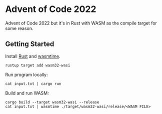 # Advent of Code 2022

Advent of Code 2022 but it's in Rust with WASM as the compile target for some
reason.

## Getting Started

Install [Rust](https://www.rust-lang.org/) and [wasmtime](https://wasmtime.dev/).

```
rustup target add wasm32-wasi
```

Run program locally:

```
cat input.txt | cargo run
```

Build and run WASM:

```
cargo build --target wasm32-wasi --release
cat input.txt | wasmtime ./target/wasm32-wasi/release/<WASM FILE>
```